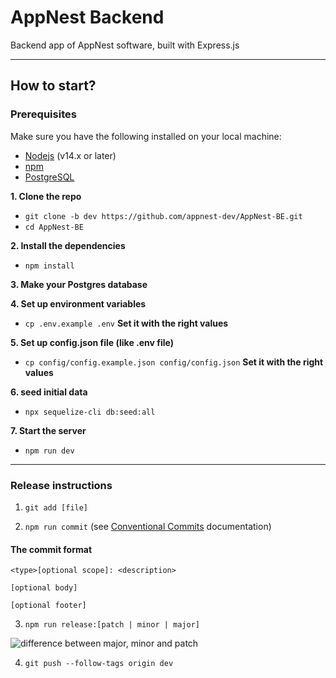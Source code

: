 # AppNest Backend

Backend app of AppNest software, built with Express.js

---

## How to start?

### Prerequisites

Make sure you have the following installed on your local machine:

- [Nodejs](https://nodejs.org/) (v14.x or later)
- [npm](https://www.npmjs.com/)
- [PostgreSQL](https://www.postgresql.org/)

**1. Clone the repo**

- `git clone -b dev https://github.com/appnest-dev/AppNest-BE.git`
- `cd AppNest-BE`

**2. Install the dependencies**

- `npm install`

**3. Make your Postgres database**

**4. Set up environment variables**

- `cp .env.example .env`
  **Set it with the right values**

**5. Set up config.json file (like .env file)**

- `cp config/config.example.json config/config.json`
  **Set it with the right values**

**6. seed initial data**

- `npx sequelize-cli db:seed:all`

**7. Start the server**

- `npm run dev`

---

### Release instructions

1. `git add [file]`

2. `npm run commit` (see [Conventional Commits](https://www.conventionalcommits.org/en/v1.0.0/) documentation)

#### The commit format

```
<type>[optional scope]: <description>

[optional body]

[optional footer]
```

3. `npm run release:[patch | minor | major]`

![difference between major, minor and patch](https://res.cloudinary.com/practicaldev/image/fetch/s--l3wtOBiF--/c_limit,f_auto,fl_progressive,q_auto,w_880/https://dev-to-uploads.s3.amazonaws.com/uploads/articles/wjlxt40w9kzayorc9msn.png)

4. `git push --follow-tags origin dev`
